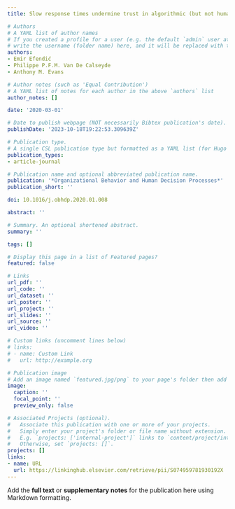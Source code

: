 ```yaml
---
title: Slow response times undermine trust in algorithmic (but not human) predictions

# Authors
# A YAML list of author names
# If you created a profile for a user (e.g. the default `admin` user at `content/authors/admin/`), 
# write the username (folder name) here, and it will be replaced with their full name and linked to their profile.
authors:
- Emir Efendić
- Philippe P.F.M. Van De Calseyde
- Anthony M. Evans

# Author notes (such as 'Equal Contribution')
# A YAML list of notes for each author in the above `authors` list
author_notes: []

date: '2020-03-01'

# Date to publish webpage (NOT necessarily Bibtex publication's date).
publishDate: '2023-10-18T19:22:53.309639Z'

# Publication type.
# A single CSL publication type but formatted as a YAML list (for Hugo requirements).
publication_types:
- article-journal

# Publication name and optional abbreviated publication name.
publication: '*Organizational Behavior and Human Decision Processes*'
publication_short: ''

doi: 10.1016/j.obhdp.2020.01.008

abstract: ''

# Summary. An optional shortened abstract.
summary: ''

tags: []

# Display this page in a list of Featured pages?
featured: false

# Links
url_pdf: ''
url_code: ''
url_dataset: ''
url_poster: ''
url_project: ''
url_slides: ''
url_source: ''
url_video: ''

# Custom links (uncomment lines below)
# links:
# - name: Custom Link
#   url: http://example.org

# Publication image
# Add an image named `featured.jpg/png` to your page's folder then add a caption below.
image:
  caption: ''
  focal_point: ''
  preview_only: false

# Associated Projects (optional).
#   Associate this publication with one or more of your projects.
#   Simply enter your project's folder or file name without extension.
#   E.g. `projects: ['internal-project']` links to `content/project/internal-project/index.md`.
#   Otherwise, set `projects: []`.
projects: []
links:
- name: URL
  url: https://linkinghub.elsevier.com/retrieve/pii/S074959781930192X
---
```


Add the **full text** or **supplementary notes** for the publication here using Markdown formatting.
